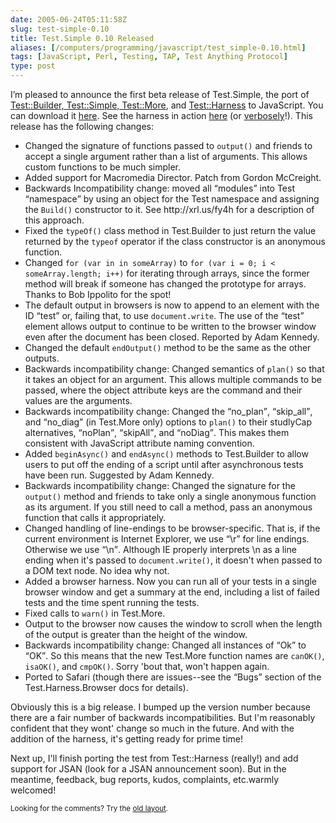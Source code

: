 ```yaml
--- 
date: 2005-06-24T05:11:58Z
slug: test-simple-0.10
title: Test.Simple 0.10 Released
aliases: [/computers/programming/javascript/test_simple-0.10.html]
tags: [JavaScript, Perl, Testing, TAP, Test Anything Protocol]
type: post
---
```


<p>I’m pleased to announce the first beta release of Test.Simple, the port of <a href="http://search.cpan.org/dist/Test-Simple/" title="Test::Simple on CPAN">Test::Builder, Test::Simple, Test::More</a>, and <a href="http://search.cpan.org/dist/Test-Harness/" title="Test::Harness on CPAN">Test::Harness</a> to JavaScript. You can download it <a href="http://www.justatheory.com/downloads/Test.Simple-0.10.tar.gz" title="Download Test.Simple 0.10 Now!">here</a>. See the harness in action <a href="http://www.justatheory.com/code/Test.Simple-0.10/tests/index.html" title="Run the Test.Simple 0.10 Test Suite now!">here</a> (or <a href="http://www.justatheory.com/code/Test.Simple-0.10/tests/index.html?verbose=1" title="Run the Test.Simple 0.10 Tests verbosely!">verbosely</a>!). This release has the following changes:</p>

<ul>
   <li>Changed the signature of functions passed to <code>output()</code> and
        friends to accept a single argument rather than a list of
        arguments. This allows custom functions to be much simpler.</li>
  <li>Added support for Macromedia Director. Patch from Gordon McCreight.</li>
  <li>Backwards Incompatibility change: moved all <q>modules</q> into Test
        <q>namespace</q> by using an object for the Test namespace and
        assigning the <code>Build()</code> constructor to it. See
        http://xrl.us/fy4h for a description of this approach.</li>
  <li>Fixed the <code>typeOf()</code> class method in Test.Builder to just
        return the value returned by the <code>typeof</code> operator if the
        class constructor is an anonymous function.</li>
  <li>Changed <code>for (var in in someArray)</code> to
        <code>for (var i = 0; i &lt; someArray.length; i++)</code> for iterating
        through arrays, since the former method will break if someone has
        changed the prototype for arrays. Thanks to Bob Ippolito for the
        spot!</li>
  <li>The default output in browsers is now to append to an element with the
        ID <q>test</q> or, failing that, to
        use <code>document.write</code>. The use of the
        <q>test</q> element allows output to continue to be written to the browser
        window even after the document has been closed. Reported by Adam
        Kennedy.</li>
  <li>Changed the default <code>endOutput()</code> method to be the same as
        the other outputs.</li>
  <li>Backwards incompatibility change: Changed semantics
        of <code>plan()</code> so that it takes an object for an argument.
        This allows multiple commands to be passed, where the object attribute
        keys are the command and their values are the arguments.</li>
  <li>Backwards incompatibility change: Changed
        the <q>no_plan</q>, <q>skip_all</q>, and <q>no_diag</q> (in Test.More
        only) options to <code>plan()</code> to their studlyCap
        alternatives, <q>noPlan</q>, <q>skipAll</q>, and <q>noDiag</q>. This
        makes them consistent with JavaScript attribute naming
        convention.</li>
  <li>Added <code>beginAsync()</code> and <code>endAsync()</code> methods to Test.Builder to allow
        users to put off the ending of a script until after asynchronous tests
        have been run. Suggested by Adam Kennedy.</li>
  <li>Backwards incompatibility change: Changed the signature for the
    <code>output()</code> method and friends to take only a single anonymous
        function as its argument. If you still need to call a method, pass an
        anonymous function that calls it appropriately.</li>
  <li>Changed handling of line-endings to be browser-specific. That is, if the
        current environment is Internet Explorer, we use <q>\r</q> for line
        endings.  Otherwise we use <q>\n</q>. Although IE properly interprets
        \n as a line ending when it's passed to <code>document.write()</code>,
        it doesn't when passed to a DOM text node. No idea why not.</li>
  <li>Added a browser harness. Now you can run all of your tests in a single
        browser window and get a summary at the end, including a list of
        failed tests and the time spent running the tests.</li>
  <li>Fixed calls to <code>warn()</code> in Test.More.</li>
  <li>Output to the browser now causes the window to scroll when the length of
        the output is greater than the height of the window.</li>
  <li>Backwards incompatibility change: Changed all instances of <q>Ok</q> to
        <q>OK</q>. So this means that the new Test.More function names are
        <code>canOK()</code>, <code>isaOK()</code>,
        and <code>cmpOK()</code>. Sorry 'bout that, won't happen again.</li>
  <li>Ported to Safari (though there are issues--see the <q>Bugs</q> section
        of the Test.Harness.Browser docs for details).</li>
</ul>

<p>Obviously this is a big release. I bumped up the version number because there are a fair number of backwards incompatibilities. But I'm reasonably confident that they wont' change so much in the future. And with the addition of the harness, it's getting ready for prime time!</p>

<p>Next up, I'll finish porting the test from Test::Harness (really!) and add support for JSAN (look for a JSAN announcement soon). But in the meantime, feedback, bug reports, kudos, complaints, etc.warmly welcomed!</p>

<p class="past"><small>Looking for the comments? Try the <a rel="nofollow" href="//past.justatheory.com/computers/programming/javascript/test_simple-0.10.html">old layout</a>.</small></p>


